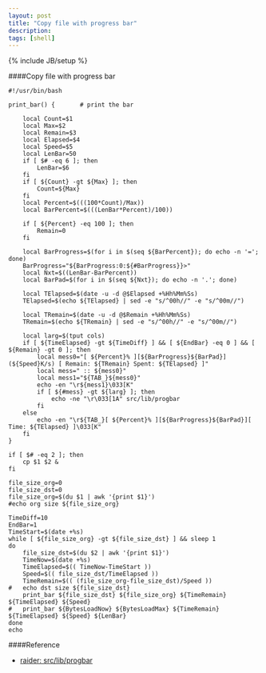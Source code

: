 ```yaml
---
layout: post
title: "Copy file with progress bar"
description:
tags: [shell]
---
```

{% include JB/setup %}

####Copy file with progress bar  

	#!/usr/bin/bash

	print_bar() {		# print the bar 

		local Count=$1
		local Max=$2
		local Remain=$3
		local Elapsed=$4
		local Speed=$5
		local LenBar=50
		if [ $# -eq 6 ]; then
			LenBar=$6
		fi
		if [ ${Count} -gt ${Max} ]; then
			Count=${Max}
		fi
		local Percent=$(((100*Count)/Max))
		local BarPercent=$(((LenBar*Percent)/100))

		if [ ${Percent} -eq 100 ]; then
			Remain=0
		fi
		
		local BarProgress=$(for i in $(seq ${BarPercent}); do echo -n '='; done)
		BarProgress="${BarProgress:0:${#BarProgress}}>"
		local Nxt=$((LenBar-BarPercent))
		local BarPad=$(for i in $(seq ${Nxt}); do echo -n '.'; done)

		local TElapsed=$(date -u -d @$Elapsed +%Hh%Mm%Ss)
		TElapsed=$(echo ${TElapsed} | sed -e "s/^00h//" -e "s/^00m//")

		local TRemain=$(date -u -d @$Remain +%Hh%Mm%Ss)
		TRemain=$(echo ${TRemain} | sed -e "s/^00h//" -e "s/^00m//")

		local larg=$(tput cols)
		if [ ${TimeElapsed} -gt ${TimeDiff} ] && [ ${EndBar} -eq 0 ] && [ ${Remain} -gt 0 ]; then		
			local mess0="[ ${Percent}% ][${BarProgress}${BarPad}] (${Speed}K/s) [ Remain: ${TRemain} Spent: ${TElapsed} ]"
			local mess=" :: ${mess0}"
			local mess1="${TAB_}${mess0}"
			echo -en "\r${mess1}\033[K"
			if [ ${#mess} -gt ${larg} ]; then
				echo -ne "\r\033[1A" src/lib/progbar
			fi
		else
			echo -en "\r${TAB_}[ ${Percent}% ][${BarProgress}${BarPad}][ Time: ${TElapsed} ]\033[K"
		fi
	}

	if [ $# -eq 2 ]; then
		cp $1 $2 &
	fi

	file_size_org=0
	file_size_dst=0
	file_size_org=$(du $1 | awk '{print $1}')
	#echo org size ${file_size_org}

	TimeDiff=10
	EndBar=1
	TimeStart=$(date +%s)
	while [ ${file_size_org} -gt ${file_size_dst} ] && sleep 1
	do
		file_size_dst=$(du $2 | awk '{print $1}')
		TimeNow=$(date +%s)
		TimeElapsed=$(( TimeNow-TimeStart ))
		Speed=$(( file_size_dst/TimeElapsed ))
		TimeRemain=$(( (file_size_org-file_size_dst)/Speed ))
	#	echo dst size ${file_size_dst}
		print_bar ${file_size_dst} ${file_size_org} ${TimeRemain} ${TimeElapsed} ${Speed}
	#	print_bar ${BytesLoadNow} ${BytesLoadMax} ${TimeRemain} ${TimeElapsed} ${Speed} ${LenBar}
	done
	echo


####Reference  
* [raider: src/lib/progbar](http://sourceforge.net/projects/raider/files/?source=navbar)
